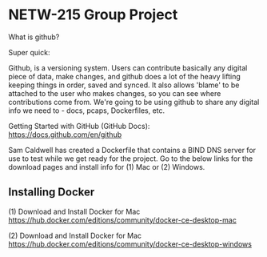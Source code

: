 NETW-215 Group Project 
======================

What is github? 

Super quick:

Github, is a versioning system. Users can contribute basically any digital piece of data, make changes, and github does a lot of the heavy lifting keeping things in order, saved and synced. It also allows 'blame' to be attached to the user who makes changes, so you can see where contributions come from. We're going to be using github to share any digital info we need to - docs, pcaps, Dockerfiles, etc.

Getting Started with GitHub (GitHub Docs): https://docs.github.com/en/github

Sam Caldwell has created a Dockerfile that contains a BIND DNS server for use to test while we get ready for the project. Go to the below links for the download pages and install info for (1) Mac or (2) Windows.

Installing Docker
-----------------
(1) Download and Install Docker for Mac
https://hub.docker.com/editions/community/docker-ce-desktop-mac

(2) Download and Install Docker for Mac
https://hub.docker.com/editions/community/docker-ce-desktop-windows
